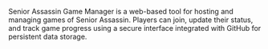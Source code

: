 Senior Assassin Game Manager is a web-based tool for hosting and managing games of Senior Assassin. Players can join, update their status, and track game progress using a secure interface integrated with GitHub for persistent data storage.
